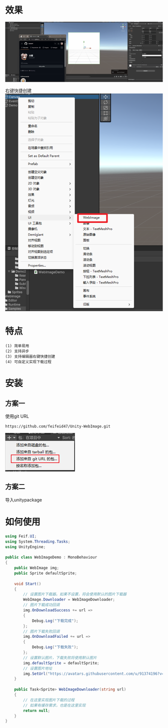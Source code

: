 # 效果

![](./README/demo1.gif)  

右键快捷创建
![](./README/demo2.png)  

# 特点

```
(1) 简单易用
(2) 支持异步
(3) 支持编辑器右键快捷创建 
(4) 可自定义实现下载过程
```

# 安装

## 方案一

使用git URL

```
https://github.com/feifeid47/Unity-WebImage.git
```



![](./README/install.png)  

## 方案二

导入unitypackage

# 如何使用

```C#
using Feif.UI;
using System.Threading.Tasks;
using UnityEngine;

public class WebImageDemo : MonoBehaviour
{
    public WebImage img;
    public Sprite defaultSprite;

    void Start()
    {
        // 设置图片下载器。如果不设置，将会使用默认的图片下载器
        WebImage.Downloader = WebImageDownloader;
        // 图片下载成功回调
        img.OnDownloadSuccess += url =>
        {
            Debug.Log("下载完成");
        };
        // 图片下载失败回调
        img.OnDownloadFailed += url =>
        {
            Debug.Log("下载失败");
        };
        // 设置默认图片，下载失败将使用默认图片
        img.defaultSprite = defaultSprite;
        // 设置图片地址
        img.SetUrl("https://avatars.githubusercontent.com/u/91374196?v=4");
    }

    public Task<Sprite> WebImageDownloader(string url)
    {
        // 在这里实现图片下载的过程
        // 如果有缓存需求，也是在这里实现
        return null;
    }
}
```


